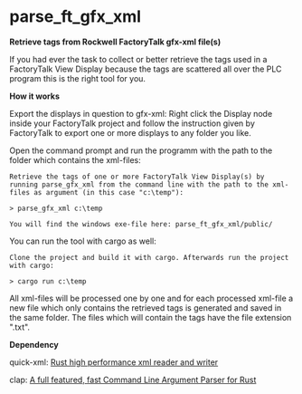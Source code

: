 ﻿# parse_ft_gfx_xml

**Retrieve tags from Rockwell FactoryTalk gfx-xml file(s)**

If you had ever the task to collect or better retrieve the tags used in a FactoryTalk View Display because the tags are scattered all over the PLC program this is the right tool for you.

**How it works**

Export the displays in question to gfx-xml: Right click the Display node inside your FactoryTalk project and follow the instruction given by FactoryTalk to export one or more displays to any folder you like.

Open the command prompt and run the programm with the path to the folder which contains the xml-files:

```
Retrieve the tags of one or more FactoryTalk View Display(s) by running parse_gfx_xml from the command line with the path to the xml-files as argument (in this case "c:\temp"):

> parse_gfx_xml c:\temp

You will find the windows exe-file here: parse_ft_gfx_xml/public/
```

You can run the tool with cargo as well:

```
Clone the project and build it with cargo. Afterwards run the project with cargo:

> cargo run c:\temp
```

All xml-files will be processed one by one and for each processed xml-file a new file which only contains the retrieved tags is generated and saved in the same folder. The files which will contain the tags have the file extension ".txt".

**Dependency**

quick-xml: [Rust high performance xml reader and writer](https://github.com/tafia/quick-xml.git)

clap: [A full featured, fast Command Line Argument Parser for Rust](https://clap.rs)



